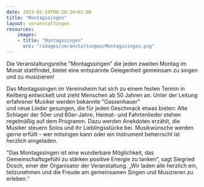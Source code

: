```yaml
---
date: 2023-02-19T08:20:34+01:00
title: "Montagssingen"
layout: veranstaltungen
resources:
    images:
    - title: "Montagssingen"
      src: "/images/veranstaltungen/Montagssingen.png"
---
```


Die Veranstaltungsreihe "Montagssingen" die jeden zweiten Montag im Monat stattfindet, bietet eine
entspannte Gelegenheit gemeinsam zu singen und zu musizieren! 

Das Montagssingen im Vereinsheim hat sich zu einem festen Termin in Keilberg entwickelt und 
zieht Menschen ab 50 Jahren an. Unter der Leitung erfahrener Musiker werden bekannte "Gassenhauer"  
und neue Lieder gesungen, die für jeden Geschmack etwas bieten:
Alte Schlager der 50er und 60er-Jahre, Heimat- und Fahrtenlieder stehen regelmäßig auf dem
Programm. Dazu werden Anekdoten erzählt, die Musiker steuern Solos und ihr Lieblingsstücke bei. 
Musikwünsche werden gerne erfüllt - wer mitsingen kann oder ein Instrument beherrscht ist herzlich eingeladen.

"Das Montagssingen ist eine wunderbare Möglichkeit, das Gemeinschaftsgefühl zu stärken positive
Energie zu tanken“, sagt Siegried Dosch, einer der Organisator der Veranstaltung. „Wir laden alle
herzlich ein, teilzunehmen und die Freude am gemeinsamen Singen und Musizieren zu erleben.“




